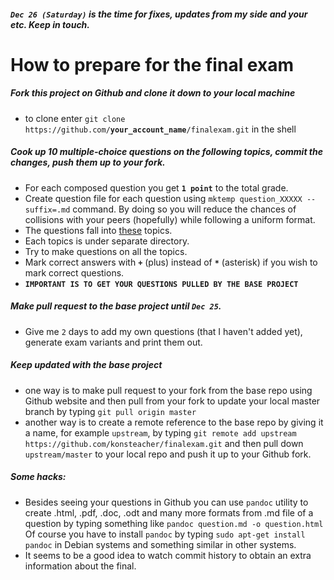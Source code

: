##### ``Dec 26 (Saturday)`` is the time for fixes, updates from my side and your etc. Keep in touch.

# How to prepare for the final exam

##### Fork this project on Github and clone it down to your local machine
* to clone enter ``git clone https://github.com/``**``your_account_name``**``/finalexam.git`` in the shell

##### Cook up 10 multiple-choice questions on the following topics, commit the changes, push them up to your fork.
* For each composed question you get **``1 point``** to the total grade.
* Create question file for each question using ``mktemp question_XXXXX --suffix=.md`` command. By doing so you will reduce the chances of collisions with your peers (hopefully) while following a uniform format.
* The questions fall into [these](./topics.md) topics.
* Each topics is under separate directory.
* Try to make questions on all the topics.
* Mark correct answers with **``+``** (plus) instead of **``*``** (asterisk) if you wish to mark correct questions.
* **``IMPORTANT IS TO GET YOUR QUESTIONS PULLED BY THE BASE PROJECT``**

##### Make pull request to the base project until ``Dec 25``.
* Give me ``2`` days to add my own questions (that I haven't added yet), generate exam variants and print them out.

##### Keep updated with the base project
* one way is to make pull request to your fork from the base repo using Github website and then pull from your fork to update your local master branch  by typing ``git pull origin master``
* another way is to create a remote reference to the base repo by giving it a name, for example ``upstream``, by typing ``git remote add upstream https://github.com/konsteacher/finalexam.git`` and then pull down ``upstream/master`` to your local repo and push it up to your Github fork.

##### Some hacks:
* Besides seeing your questions in Github you can use ``pandoc`` utility to create .html, .pdf, .doc, .odt and many more formats from .md file of a question by typing something like ``pandoc question.md -o question.html``
Of course you have to install ``pandoc`` by typing ``sudo apt-get install pandoc`` in Debian systems and something similar in other systems.
* It seems to be a good idea to watch commit history to obtain an extra information about the final.
